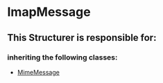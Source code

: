 # ImapMessage
## This Structurer is responsible for:
### inheriting the following classes:
* [MimeMessage](../Coordinators/MimeMessage.md)
